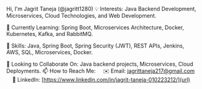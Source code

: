  Hi, I'm Jagrit Taneja (@jagritt1280)
💡 Interests: Java Backend Development, Microservices, Cloud Technologies, and Web Development.

🌱 Currently Learning: Spring Boot, Microservices Architecture, Docker, Kubernetes, Kafka, and RabbitMQ.

🚀 Skills: Java, Spring Boot, Spring Security (JWT), REST APIs, Jenkins, AWS, SQL, Microservices, Docker.

🤝 Looking to Collaborate On: Java backend projects, Microservices, Cloud Deployments.
📫 How to Reach Me:
    ✉️ Email: jagrittaneja217@gmail.com
    💼 LinkedIn: [https://www.linkedin.com/in/jagrit-taneja-010223212/](url)
<!---
jagritt1280/jagritt1280 is a ✨ special ✨ repository because its `README.md` (this file) appears on your GitHub profile.
You can click the Preview link to take a look at your changes.
--->
